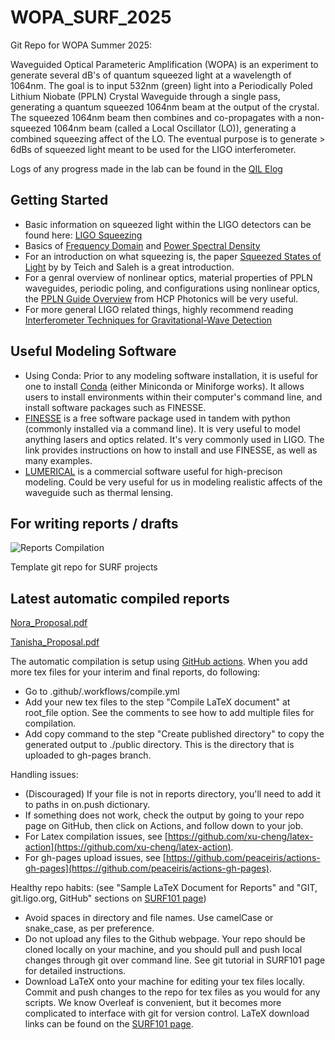 # WOPA_SURF_2025
Git Repo for WOPA Summer 2025:

Waveguided Optical Parameteric Amplification (WOPA) is an experiment to generate several dB's of quantum squeezed light at a wavelength of 1064nm. The goal is to input 532nm (green) light into a Periodically Poled Lithium Niobate (PPLN) Crystal Waveguide through a single pass, generating a quantum squeezed 1064nm beam at the output of the crystal. The squeezed 1064nm beam then combines and co-propagates with a non-squeezed 1064nm beam (called a Local Oscillator (LO)), generating a combined squeezing affect of the LO. The eventual purpose is to generate > 6dBs of squeezed light meant to be used for the LIGO interferometer.

Logs of any progress made in the lab can be found in the [QIL Elog](https://nodus.ligo.caltech.edu:8081/QIL/)

## Getting Started
- Basic information on squeezed light within the LIGO detectors can be found here: [LIGO Squeezing](https://www.ligo.caltech.edu/news/ligo20231023)
- Basics of [Frequency Domain](https://en.wikipedia.org/wiki/Frequency_domain) and [Power Spectral Density](https://en.wikipedia.org/wiki/Spectral_density)
- For an introduction on what squeezing is, the paper [Squeezed States of Light](https://github.com/user-attachments/files/19538666/Basic_Squeezing.pdf) by by Teich and Saleh is a great introduction.
- For a genral overview of nonlinear optics, material properties of PPLN waveguides, periodic poling, and configurations using nonlinear optics, the [PPLN Guide Overview](https://www.hcphotonics.com/ppln-guide-overview) from HCP Photonics will be very useful.
- For more general LIGO related things, highly recommend reading [Interferometer Techniques for Gravitational-Wave Detection](https://github.com/user-attachments/files/19712074/Finesse_Physics.pdf)


## Useful Modeling Software
- Using Conda: Prior to any modeling software installation, it is useful for one to install [Conda](https://docs.conda.io/projects/conda/en/latest/user-guide/install/index.html) (either Miniconda or Miniforge works). It allows users to install environments within their computer's command line, and install software packages such as FINESSE. 
- [FINESSE](https://finesse.ifosim.org/docs/latest/getting_started/index.html) is a free software package used in tandem with python (commonly installed via a command line). It is very useful to model anything lasers and optics related. It's very commonly used in LIGO. The link provides instructions on how to install and use FINESSE, as well as many examples.
- [LUMERICAL](https://www.lumerical.com/) is a commercial software useful for high-precison modeling. Could be very useful for us in modeling realistic affects of the waveguide such as thermal lensing.

## For writing reports / drafts
![Reports Compilation](https://github.com/CaltechExperimentalGravity/WOPA_SURF_2025/actions/workflows/compile.yml/badge.svg)

Template git repo for SURF projects

## Latest automatic compiled reports
[Nora_Proposal.pdf](https://github.com/CaltechExperimentalGravity/WOPA_SURF_2025/blob/gh-pages/Nora_SURF_Proposal.pdf)

[Tanisha_Proposal.pdf](https://github.com/CaltechExperimentalGravity/WOPA_SURF_2025/blob/gh-pages/Tanisha_SURF_Proposal.pdf)

The automatic compilation is setup using [GitHub actions](https://docs.github.com/en/actions). When you add more tex files for your interim and final reports, do following:
* Go to .github/.workflows/compile.yml
* Add your new tex files to the step "Compile LaTeX document" at root_file option. See the comments to see how to add multiple files for compilation.
* Add copy command to the step "Create published directory" to copy the generated output to ./public directory. This is the directory that is uploaded to gh-pages branch.

Handling issues:
* (Discouraged) If your file is not in reports directory, you'll need to add it to paths in on.push dictionary.
* If something does not work, check the output by going to your repo page on GitHub, then click on Actions, and follow down to your job.
* For Latex compilation issues, see [https://github.com/xu-cheng/latex-action](https://github.com/xu-cheng/latex-action).
* For gh-pages upload issues, see [https://github.com/peaceiris/actions-gh-pages](https://github.com/peaceiris/actions-gh-pages).

Healthy repo habits: (see "Sample LaTeX Document for Reports" and "GIT, git.ligo.org, GitHub" sections on [SURF101 page](https://nodus.ligo.caltech.edu:30889/wiki/doku.php?id=gw_detection_101_for_surf))
* Avoid spaces in directory and file names. Use camelCase or snake_case, as per preference.
* Do not upload any files to the Github webpage. Your repo should be cloned locally on your machine, and you should pull and push local changes through git over command line. See git tutorial in SURF101 page for detailed instructions.
* Download LaTeX onto your machine for editing your tex files locally. Commit and push changes to the repo for tex files as you would for any scripts. We know Overleaf is convenient, but it becomes more complicated to interface with git for version control. LaTeX download links can be found on the [SURF101 page](https://nodus.ligo.caltech.edu:30889/wiki/doku.php?id=gw_detection_101_for_surf).

